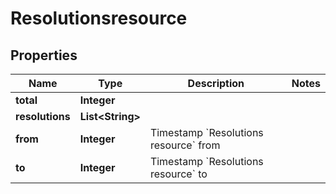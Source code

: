 

# Resolutionsresource


## Properties

| Name | Type | Description | Notes |
|------------ | ------------- | ------------- | -------------|
|**total** | **Integer** |  |  |
|**resolutions** | **List&lt;String&gt;** |  |  |
|**from** | **Integer** | Timestamp &#x60;Resolutions resource&#x60; from |  |
|**to** | **Integer** | Timestamp &#x60;Resolutions resource&#x60; to |  |



